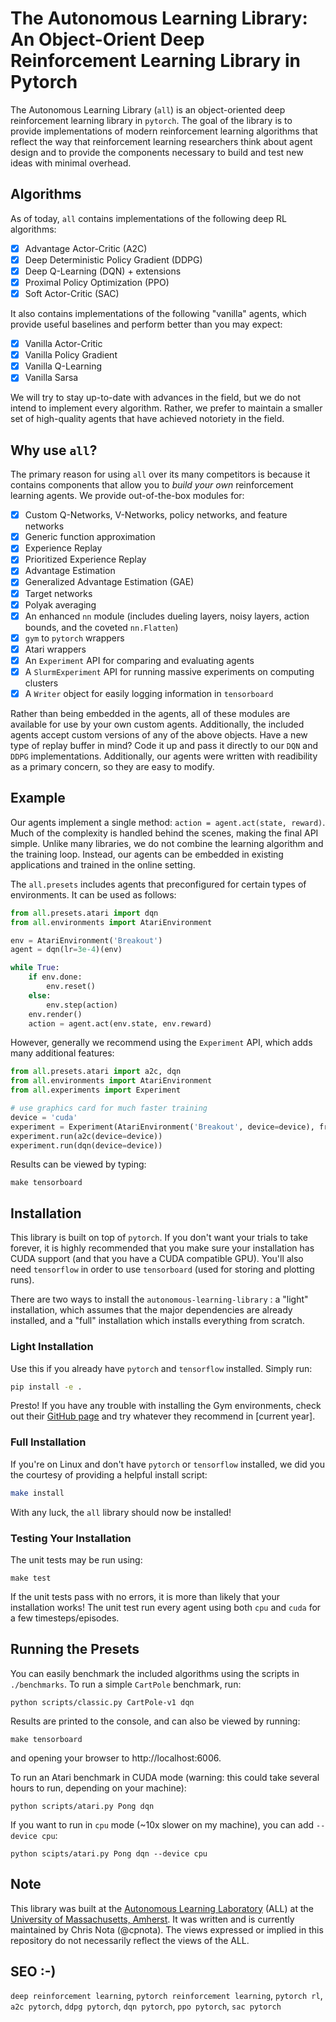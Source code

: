 # The Autonomous Learning Library: An Object-Orient Deep Reinforcement Learning Library in Pytorch

The Autonomous Learning Library (`all`) is an object-oriented deep reinforcement learning library in `pytorch`. The goal of the library is to provide implementations of modern reinforcement learning algorithms that reflect the way that reinforcement learning researchers think about agent design and to provide the components necessary to build and test new ideas with minimal overhead.

## Algorithms

As of today, `all` contains implementations of the following deep RL algorithms:

- [x] Advantage Actor-Critic (A2C)
- [x] Deep Deterministic Policy Gradient (DDPG)
- [x] Deep Q-Learning (DQN) + extensions
- [x] Proximal Policy Optimization (PPO)
- [x] Soft Actor-Critic (SAC)

It also contains implementations of the following "vanilla" agents, which provide useful baselines and perform better than you may expect:

- [x] Vanilla Actor-Critic
- [x] Vanilla Policy Gradient
- [x] Vanilla Q-Learning
- [x] Vanilla Sarsa

We will try to stay up-to-date with advances in the field, but we do not intend to implement every algorithm. Rather, we prefer to maintain a smaller set of high-quality agents that have achieved notoriety in the field.

## Why use `all`?

The primary reason for using `all` over its many competitors is because it contains components that allow you to *build your own* reinforcement learning agents.
We provide out-of-the-box modules for:

- [x] Custom Q-Networks, V-Networks, policy networks, and feature networks
- [x] Generic function approximation
- [x] Experience Replay
- [x] Prioritized Experience Replay
- [x] Advantage Estimation
- [x] Generalized Advantage Estimation (GAE)
- [x] Target networks
- [x] Polyak averaging
- [x] An enhanced `nn` module (includes dueling layers, noisy layers, action bounds, and the coveted `nn.Flatten`)
- [x] `gym` to `pytorch` wrappers
- [x] Atari wrappers
- [x] An `Experiment` API for comparing and evaluating agents
- [x] A `SlurmExperiment` API for running massive experiments on computing clusters
- [x] A `Writer` object for easily logging information in `tensorboard`

Rather than being embedded in the agents, all of these modules are available for use by your own custom agents.
Additionally, the included agents accept custom versions of any of the above objects.
Have a new type of replay buffer in mind?
Code it up and pass it directly to our `DQN` and `DDPG` implementations.
Additionally, our agents were written with readibility as a primary concern, so they are easy to modify.

## Example

Our agents implement a single method: `action = agent.act(state, reward)`.
Much of the complexity is handled behind the scenes, making the final API simple.
Unlike many libraries, we do not combine the learning algorithm and the training loop.
Instead, our agents can be embedded in existing applications and trained in the online setting.

The `all.presets` includes agents that preconfigured for certain types of environments.
It can be used as follows:

```python
from all.presets.atari import dqn
from all.environments import AtariEnvironment

env = AtariEnvironment('Breakout')
agent = dqn(lr=3e-4)(env)

while True:
    if env.done:
        env.reset()
    else:
        env.step(action)
    env.render()
    action = agent.act(env.state, env.reward)
```

However, generally we recommend using the `Experiment` API, which adds many additional features:

```python
from all.presets.atari import a2c, dqn
from all.environments import AtariEnvironment
from all.experiments import Experiment

# use graphics card for much faster training
device = 'cuda'
experiment = Experiment(AtariEnvironment('Breakout', device=device), frames=10e6)
experiment.run(a2c(device=device))
experiment.run(dqn(device=device))
```

Results can be viewed by typing:

```
make tensorboard
```

## Installation

This library is built on top of `pytorch`.
If you don't want your trials to take forever, it is highly recommended that you make sure your installation has CUDA support (and that you have a CUDA compatible GPU).
You'll also need `tensorflow` in order to use `tensorboard` (used for storing and plotting runs).

There are two ways to install the `autonomous-learning-library` : a "light" installation, which assumes that the major dependencies are already installed, and a "full" installation which installs everything from scratch.

### Light Installation

Use this if you already have `pytorch` and `tensorflow` installed.
Simply run:

```bash
pip install -e .
```

Presto! If you have any trouble with installing the Gym environments, check out their [GitHub page](https://github.com/openai/gym) and try whatever they recommend in [current year].

### Full Installation

If you're on Linux and don't have `pytorch` or `tensorflow` installed, we did you the courtesy of providing a helpful install script:

```bash
make install
```

With any luck, the `all` library should now be installed!

### Testing Your Installation

The unit tests may be run using:

```
make test
```

If the unit tests pass with no errors, it is more than likely that your installation works! The unit test run every agent using both `cpu` and `cuda` for a few timesteps/episodes.

## Running the Presets

You can easily benchmark the included algorithms using the scripts in `./benchmarks`.
To run a simple `CartPole` benchmark, run:

```
python scripts/classic.py CartPole-v1 dqn
```

Results are printed to the console, and can also be viewed by running:

```
make tensorboard
```

and opening your browser to http://localhost:6006.

To run an Atari benchmark in CUDA mode (warning: this could take several hours to run, depending on your machine):

```
python scripts/atari.py Pong dqn
```

If you want to run in `cpu` mode (~10x slower on my machine), you can add ```--device cpu```:

```
python scipts/atari.py Pong dqn --device cpu
```

## Note

This library was built at the [Autonomous Learning Laboratory](http://all.cs.umass.edu) (ALL) at the [University of Massachusetts, Amherst](https://www.umass.edu).
It was written and is currently maintained by Chris Nota (@cpnota).
The views expressed or implied in this repository do not necessarily reflect the views of the ALL.

## SEO :-)

`deep reinforcement learning`, `pytorch reinforcement learning`, `pytorch rl`, `a2c pytorch`, `ddpg pytorch`, `dqn pytorch`, `ppo pytorch`, `sac pytorch`

